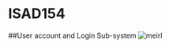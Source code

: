 # ISAD154
##User account and Login Sub-system
![meirl](https://media.giphy.com/media/11ZSwQNWba4YF2/source.gif)
